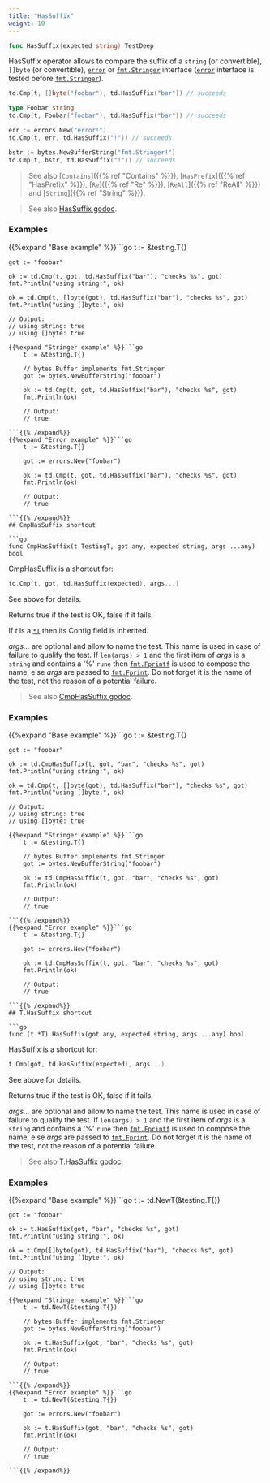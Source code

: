 ```yaml
---
title: "HasSuffix"
weight: 10
---
```


```go
func HasSuffix(expected string) TestDeep
```

HasSuffix operator allows to compare the suffix of a `string` (or
convertible), `[]byte` (or convertible), [`error`](https://pkg.go.dev/builtin#error) or [`fmt.Stringer`](https://pkg.go.dev/fmt#Stringer)
interface ([`error`](https://pkg.go.dev/builtin#error) interface is tested before [`fmt.Stringer`](https://pkg.go.dev/fmt#Stringer)).

```go
td.Cmp(t, []byte("foobar"), td.HasSuffix("bar")) // succeeds

type Foobar string
td.Cmp(t, Foobar("foobar"), td.HasSuffix("bar")) // succeeds

err := errors.New("error!")
td.Cmp(t, err, td.HasSuffix("!")) // succeeds

bstr := bytes.NewBufferString("fmt.Stringer!")
td.Cmp(t, bstr, td.HasSuffix("!")) // succeeds
```

> See also [`Contains`]({{% ref "Contains" %}}), [`HasPrefix`]({{% ref "HasPrefix" %}}), [`Re`]({{% ref "Re" %}}), [`ReAll`]({{% ref "ReAll" %}}) and [`String`]({{% ref "String" %}}).


> See also [<i class='fas fa-book'></i> HasSuffix godoc](https://pkg.go.dev/github.com/maxatome/go-testdeep/td#HasSuffix).

### Examples

{{%expand "Base example" %}}```go
	t := &testing.T{}

	got := "foobar"

	ok := td.Cmp(t, got, td.HasSuffix("bar"), "checks %s", got)
	fmt.Println("using string:", ok)

	ok = td.Cmp(t, []byte(got), td.HasSuffix("bar"), "checks %s", got)
	fmt.Println("using []byte:", ok)

	// Output:
	// using string: true
	// using []byte: true

```{{% /expand%}}
{{%expand "Stringer example" %}}```go
	t := &testing.T{}

	// bytes.Buffer implements fmt.Stringer
	got := bytes.NewBufferString("foobar")

	ok := td.Cmp(t, got, td.HasSuffix("bar"), "checks %s", got)
	fmt.Println(ok)

	// Output:
	// true

```{{% /expand%}}
{{%expand "Error example" %}}```go
	t := &testing.T{}

	got := errors.New("foobar")

	ok := td.Cmp(t, got, td.HasSuffix("bar"), "checks %s", got)
	fmt.Println(ok)

	// Output:
	// true

```{{% /expand%}}
## CmpHasSuffix shortcut

```go
func CmpHasSuffix(t TestingT, got any, expected string, args ...any) bool
```

CmpHasSuffix is a shortcut for:

```go
td.Cmp(t, got, td.HasSuffix(expected), args...)
```

See above for details.

Returns true if the test is OK, false if it fails.

If *t* is a [`*T`](https://pkg.go.dev/github.com/maxatome/go-testdeep/td#T) then its Config field is inherited.

*args...* are optional and allow to name the test. This name is
used in case of failure to qualify the test. If `len(args) > 1` and
the first item of *args* is a `string` and contains a '%' `rune` then
[`fmt.Fprintf`](https://pkg.go.dev/fmt#Fprintf) is used to compose the name, else *args* are passed to
[`fmt.Fprint`](https://pkg.go.dev/fmt#Fprint). Do not forget it is the name of the test, not the
reason of a potential failure.


> See also [<i class='fas fa-book'></i> CmpHasSuffix godoc](https://pkg.go.dev/github.com/maxatome/go-testdeep/td#CmpHasSuffix).

### Examples

{{%expand "Base example" %}}```go
	t := &testing.T{}

	got := "foobar"

	ok := td.CmpHasSuffix(t, got, "bar", "checks %s", got)
	fmt.Println("using string:", ok)

	ok = td.Cmp(t, []byte(got), td.HasSuffix("bar"), "checks %s", got)
	fmt.Println("using []byte:", ok)

	// Output:
	// using string: true
	// using []byte: true

```{{% /expand%}}
{{%expand "Stringer example" %}}```go
	t := &testing.T{}

	// bytes.Buffer implements fmt.Stringer
	got := bytes.NewBufferString("foobar")

	ok := td.CmpHasSuffix(t, got, "bar", "checks %s", got)
	fmt.Println(ok)

	// Output:
	// true

```{{% /expand%}}
{{%expand "Error example" %}}```go
	t := &testing.T{}

	got := errors.New("foobar")

	ok := td.CmpHasSuffix(t, got, "bar", "checks %s", got)
	fmt.Println(ok)

	// Output:
	// true

```{{% /expand%}}
## T.HasSuffix shortcut

```go
func (t *T) HasSuffix(got any, expected string, args ...any) bool
```

HasSuffix is a shortcut for:

```go
t.Cmp(got, td.HasSuffix(expected), args...)
```

See above for details.

Returns true if the test is OK, false if it fails.

*args...* are optional and allow to name the test. This name is
used in case of failure to qualify the test. If `len(args) > 1` and
the first item of *args* is a `string` and contains a '%' `rune` then
[`fmt.Fprintf`](https://pkg.go.dev/fmt#Fprintf) is used to compose the name, else *args* are passed to
[`fmt.Fprint`](https://pkg.go.dev/fmt#Fprint). Do not forget it is the name of the test, not the
reason of a potential failure.


> See also [<i class='fas fa-book'></i> T.HasSuffix godoc](https://pkg.go.dev/github.com/maxatome/go-testdeep/td#T.HasSuffix).

### Examples

{{%expand "Base example" %}}```go
	t := td.NewT(&testing.T{})

	got := "foobar"

	ok := t.HasSuffix(got, "bar", "checks %s", got)
	fmt.Println("using string:", ok)

	ok = t.Cmp([]byte(got), td.HasSuffix("bar"), "checks %s", got)
	fmt.Println("using []byte:", ok)

	// Output:
	// using string: true
	// using []byte: true

```{{% /expand%}}
{{%expand "Stringer example" %}}```go
	t := td.NewT(&testing.T{})

	// bytes.Buffer implements fmt.Stringer
	got := bytes.NewBufferString("foobar")

	ok := t.HasSuffix(got, "bar", "checks %s", got)
	fmt.Println(ok)

	// Output:
	// true

```{{% /expand%}}
{{%expand "Error example" %}}```go
	t := td.NewT(&testing.T{})

	got := errors.New("foobar")

	ok := t.HasSuffix(got, "bar", "checks %s", got)
	fmt.Println(ok)

	// Output:
	// true

```{{% /expand%}}
